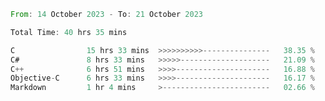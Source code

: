 <!--<div align=center><img src="https://leetcard.jacoblin.cool/CalvinWan0101"></div>-->

<!--START_SECTION:waka-->

```rust
From: 14 October 2023 - To: 21 October 2023

Total Time: 40 hrs 35 mins

C                15 hrs 33 mins  >>>>>>>>>>---------------   38.35 %
C#               8 hrs 33 mins   >>>>>--------------------   21.09 %
C++              6 hrs 51 mins   >>>>---------------------   16.88 %
Objective-C      6 hrs 33 mins   >>>>---------------------   16.17 %
Markdown         1 hr 4 mins     >------------------------   02.66 %
```

<!--END_SECTION:waka-->
